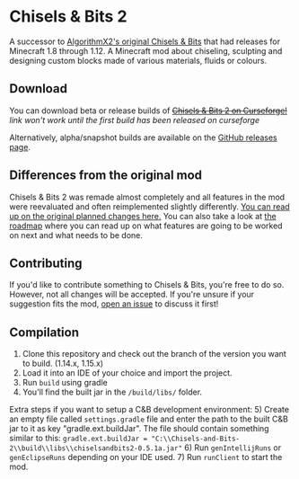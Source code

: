 # Chisels & Bits 2
A successor to [AlgorithmX2's original Chisels & Bits](https://github.com/AlgorithmX2/Chisels-and-Bits) that had releases for Minecraft 1.8 through 1.12. A Minecraft mod about chiseling, sculpting and designing custom blocks made of various materials, fluids or colours.

Download
--------------
You can download beta or release builds of [~~Chisels & Bits 2 on Curseforge!~~](https://www.curseforge.com/minecraft/mc-mods/chisels-bits-2)
_link won't work until the first build has been released on curseforge_

Alternatively, alpha/snapshot builds are available on the [GitHub releases page](https://github.com/Aeltumn/Chisels-and-Bits-2/releases).

Differences from the original mod
--------------
Chisels & Bits 2 was remade almost completely and all features in the mod were reevaluated and often reimplemented slightly differently. [You can read up on the original planned changes here.](DIFFERENCES.md)
You can also take a look at [the roadmap](ROADMAP.md) where you can read up on what features are going to be worked on next and what needs to be done.

Contributing
--------------
If you'd like to contribute something to Chisels & Bits, you're free to do so. However, not all changes will be accepted. If you're unsure if your suggestion fits the mod, [open an issue](https://github.com/Aeltumn/Chisels-and-Bits-2/issues) to discuss it first!

Compilation
--------------
1) Clone this repository and check out the branch of the version you want to build. (1.14.x, 1.15.x)
2) Load it into an IDE of your choice and import the project.
3) Run `build` using gradle
4) You'll find the built jar in the `/build/libs/` folder.

Extra steps if you want to setup a C&B development environment:
5) Create an empty file called `settings.gradle` file and enter the path to the built C&B jar to it as key "gradle.ext.buildJar". The file should contain something similar to this:
```gradle.ext.buildJar = "C:\\Chisels-and-Bits-2\\build\\libs\\chiselsandbits2-0.5.1a.jar"```
6) Run `genIntellijRuns` or `genEclipseRuns` depending on your IDE used.
7) Run `runClient` to start the mod.